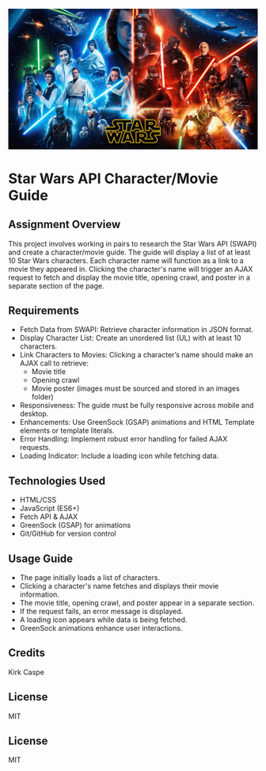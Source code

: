 ![Star Wars Logo](./images/starwars.jpg)

# Star Wars API Character/Movie Guide

## Assignment Overview

This project involves working in pairs to research the Star Wars API (SWAPI) and create a character/movie guide. The guide will display a list of at least 10 Star Wars characters. Each character name will function as a link to a movie they appeared in. Clicking the character's name will trigger an AJAX request to fetch and display the movie title, opening crawl, and poster in a separate section of the page.

## Requirements
- Fetch Data from SWAPI: Retrieve character information in JSON format.
- Display Character List: Create an unordered list (UL) with at least 10 characters.
- Link Characters to Movies: Clicking a character’s name should make an AJAX call to retrieve:
  - Movie title
  - Opening crawl
  - Movie poster (images must be sourced and stored in an images folder)
- Responsiveness: The guide must be fully responsive across mobile and desktop.
- Enhancements: Use GreenSock (GSAP) animations and HTML Template elements or template literals.
- Error Handling: Implement robust error handling for failed AJAX requests.
- Loading Indicator: Include a loading icon while fetching data.

## Technologies Used
- HTML/CSS
- JavaScript (ES6+)
- Fetch API & AJAX
- GreenSock (GSAP) for animations
- Git/GitHub for version control

## Usage Guide
- The page initially loads a list of characters.
- Clicking a character's name fetches and displays their movie information.
- The movie title, opening crawl, and poster appear in a separate section.
- If the request fails, an error message is displayed.
- A loading icon appears while data is being fetched.
- GreenSock animations enhance user interactions.

## Credits
Kirk Caspe

## License
MIT

## License

MIT
